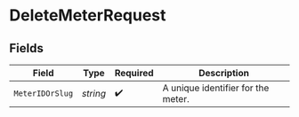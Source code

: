 # DeleteMeterRequest


## Fields

| Field                              | Type                               | Required                           | Description                        |
| ---------------------------------- | ---------------------------------- | ---------------------------------- | ---------------------------------- |
| `MeterIDOrSlug`                    | *string*                           | :heavy_check_mark:                 | A unique identifier for the meter. |